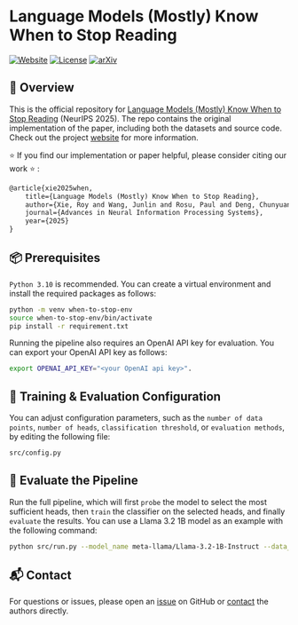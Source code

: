 # Language Models (Mostly) Know When to Stop Reading
[![Website](https://img.shields.io/badge/Website-Project%20Page-red)](https://royxie.com/when-to-stop-project) [![License](https://img.shields.io/badge/License-Apache%202.0-blue.svg)](https://opensource.org/licenses/Apache-2.0) [![arXiv](https://img.shields.io/badge/arXiv-2406.15968-b31b1b.svg)](https://arxiv.org/abs/2502.01025)


## 📝 Overview
This is the official repository for [Language Models (Mostly) Know When to Stop Reading](https://arxiv.org/abs/2502.01025) (NeurIPS 2025). The repo contains the original implementation of the paper, including both the datasets and source code. Check out the project [website](https://royxie.com/when-to-stop-project/) for more information.

⭐ If you find our implementation or paper helpful, please consider citing our work ⭐ :
```latex
@article{xie2025when,
    title={Language Models (Mostly) Know When to Stop Reading},
    author={Xie, Roy and Wang, Junlin and Rosu, Paul and Deng, Chunyuan and Sun, Bolun and Lin, Zihao and Dhingra, Bhuwan},
    journal={Advances in Neural Information Processing Systems},
    year={2025}
}
```


## 📦 Prerequisites
`Python 3.10` is recommended. You can create a virtual environment and install the required packages as follows:
```bash
python -m venv when-to-stop-env
source when-to-stop-env/bin/activate
pip install -r requirement.txt
```
Running the pipeline also requires an OpenAI API key for evaluation. You can export your OpenAI API key as follows: 
```bash
export OPENAI_API_KEY="<your OpenAI api key>".
```

## 🔧 Training & Evaluation Configuration
You can adjust configuration parameters, such as the `number of data points`, `number of heads`, `classification threshold`, or `evaluation methods`, by editing the following file: 
```bash
src/config.py
```

## 🚀 Evaluate the Pipeline
Run the full pipeline, which will first `probe` the model to select the most sufficient heads, then `train` the classifier on the selected heads, and finally `evaluate` the results. You can use a Llama 3.2 1B model as an example with the following command:
```bash
python src/run.py --model_name meta-llama/Llama-3.2-1B-Instruct --data_dir "data/short" --output_dir "./results" 
```

## 📬 Contact
For questions or issues, please open an [issue](https://github.com/ruoyuxie/when-to-stop/issues) on GitHub or [contact](https://royxie.com/) the authors directly.

